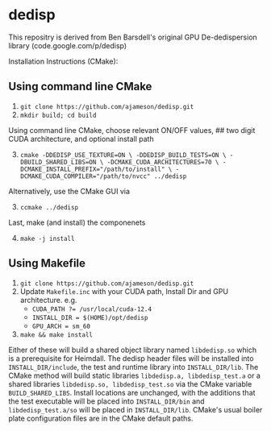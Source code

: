 # dedisp
This repositry is derived from Ben Barsdell's original GPU De-dedispersion library (code.google.com/p/dedisp)

Installation Instructions (CMake):

## Using command line CMake

  1. `git clone https://github.com/ajameson/dedisp.git`
  2. `mkdir build; cd build`

Using command line CMake, choose relevant ON/OFF values, ## two digit CUDA architecture,
and optional install path

  3. `cmake -DDEDISP_USE_TEXTURE=ON \
            -DDEDISP_BUILD_TESTS=ON \
            -DBUILD_SHARED_LIBS=ON \
            -DCMAKE_CUDA_ARCHITECTURES=70 \
            -DCMAKE_INSTALL_PREFIX="/path/to/install" \
            -DCMAKE_CUDA_COMPILER="/path/to/nvcc" ../dedisp`

Alternatively, use the CMake GUI via

  3. `ccmake ../dedisp`

Last, make (and install) the componenets

  4. `make -j install`

## Using Makefile

  1.  `git clone https://github.com/ajameson/dedisp.git`
  2.  Update `Makefile.inc` with your CUDA path, Install Dir and GPU architecture. e.g.
      * `CUDA_PATH ?= /usr/local/cuda-12.4`
      * `INSTALL_DIR = $(HOME)/opt/dedisp`
      * `GPU_ARCH = sm_60`
  3.  `make && make install`
  
  Either of these will build a shared object library named `libdedisp.so` which is a prerequisite for Heimdall. The dedisp header files will be installed into `INSTALL_DIR/include`, the test and runtime library into `INSTALL_DIR/lib`. The CMake method will build static libraries `libdedisp.a, libdedisp_test.a` or a shared libraries `libdedisp.so, libdedisp_test.so` via the CMake variable `BUILD_SHARED_LIBS`. Install locations are unchanged, with the additions that the test executable will be placed into `INSTALL_DIR/bin` and `libdedisp_test.a/so` will be placed in `INSTALL_DIR/lib`. CMake's usual boiler plate configuration files are in the CMake default paths.
